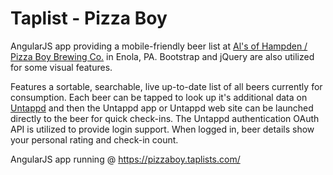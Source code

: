 Taplist - Pizza Boy
=========

AngularJS app providing a mobile-friendly beer list at [Al's of Hampden / Pizza Boy Brewing Co.](http://www.alsofhampden.com) in Enola, PA. Bootstrap and jQuery are also utilized for some visual features.

Features a sortable, searchable, live up-to-date list of all beers currently for consumption.
Each beer can be tapped to look up it's additional data on [Untappd](https://untappd.com) and then the Untappd app or Untappd web site can be launched directly to the beer for quick check-ins. The Untappd authentication OAuth API is utilized to provide login support. When logged in, beer details show your personal rating and check-in count.

AngularJS app running @ https://pizzaboy.taplists.com/
